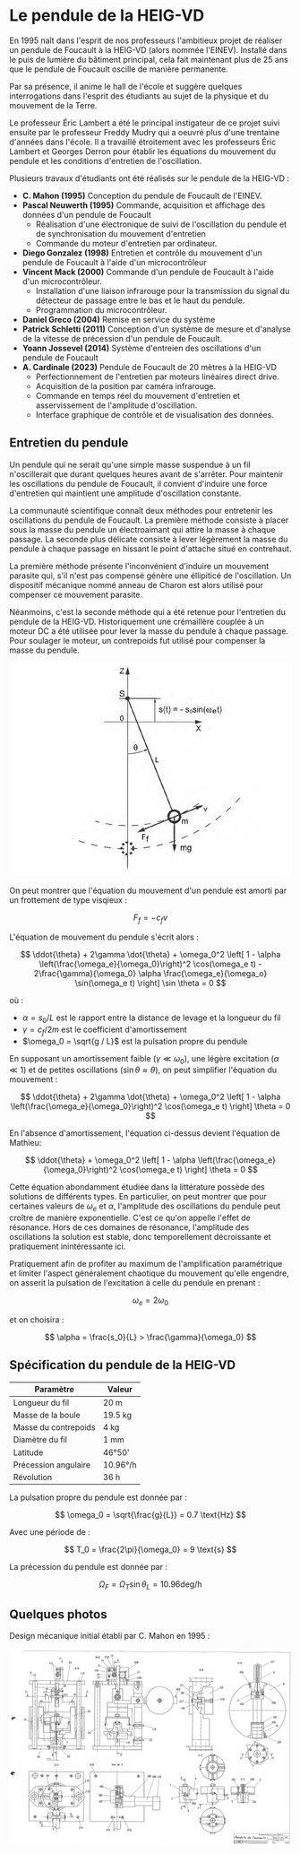 # Le pendule de la HEIG-VD

En 1995 naît dans l'esprit de nos professeurs l'ambitieux projet de réaliser un pendule de Foucault à la HEIG-VD (alors nommée l'EINEV). Installé dans le puis de lumière du bâtiment principal, cela fait maintenant plus de 25 ans que le pendule de Foucault oscille de manière permanente.

Par sa présence, il anime le hall de l'école et suggère quelques interrogations dans l'esprit des étudiants au sujet de la physique et du mouvement de la Terre.

Le professeur Éric Lambert a été le principal instigateur de ce projet suivi  ensuite par le professeur Freddy Mudry qui a oeuvré plus d'une trentaine d'années dans l'école. Il a travaillé étroitement avec les professeurs Éric Lambert et Georges Derron pour établir les équations du mouvement du pendule et les conditions d'entretien de l'oscillation.

Plusieurs travaux d'étudiants ont été réalisés sur le pendule de la HEIG-VD :

- **C. Mahon (1995)** Conception du pendule de Foucault de l'EINEV.
- **Pascal Neuwerth (1995)** Commande, acquisition et affichage des données d'un pendule de Foucault
  - Réalisation d'une électronique de suivi de l'oscillation du pendule et de synchronisation du mouvement d'entretien
  - Commande du moteur d'entretien par ordinateur.
- **Diego Gonzalez (1998)** Entretien et contrôle du mouvement d'un pendule de Foucault à l'aide d'un microcontrôleur
- **Vincent Mack (2000)** Commande d'un pendule de Foucault à l'aide d'un microcontrôleur.
  - Installation d'une liaison infrarouge pour la transmission du signal du détecteur de passage entre le bas et le haut du pendule.
  - Programmation du microcontrôleur.
- **Daniel Greco (2004)** Remise en service du système
- **Patrick Schletti (2011)** Conception d'un système de mesure et d'analyse de la vitesse de précession d'un pendule de Foucault.
- **Yoann Jossevel (2014)** Système d'entreien des oscillations d'un pendule de Foucault
- **A. Cardinale (2023)** Pendule de Foucault de 20 mètres à la HEIG-VD
  - Perfectionnement de l'entretien par moteurs linéaires direct drive.
  - Acquisition de la position par caméra infrarouge.
  - Commande en temps réel du mouvement d'entretien et asservissement de l'amplitude d'oscillation.
  - Interface graphique de contrôle et de visualisation des données.

## Entretien du pendule <!-- {docsify-ignore} -->

Un pendule qui ne serait qu'une simple masse suspendue à un fil n'oscillerait que durant quelques heures avant de s'arrêter. Pour maintenir les oscillations du pendule de Foucault, il convient d'induire une force d'entretien qui maintient une amplitude d'oscillation constante.

La communauté scientifique connaît deux méthodes pour entretenir les oscillations du pendule de Foucault. La première méthode consiste à placer sous la masse du pendule un électroaimant qui attire la masse à chaque passage. La seconde plus délicate consiste à lever légèrement la masse du pendule à chaque passage en hissant le point d'attache situé en contrehaut.

La première méthode présente l'inconvénient d'induire un mouvement parasite qui, s'il n'est pas compensé génère une éllipiticé de l'oscillation. Un dispositif mécanique nommé anneau de Charon est alors utilisé pour compenser ce mouvement parasite.

Néanmoins, c'est la seconde méthode qui a été retenue pour l'entretien du pendule de la HEIG-VD. Historiquement une crémaillère couplée à un moteur DC a été utilisée pour lever la masse du pendule à chaque passage. Pour soulager le moteur, un contrepoids fut utilisé pour compenser la masse du pendule.

![principe](_media/principe.png)

On peut montrer que l'équation du mouvement d'un pendule est amorti par un frottement de type visqieux :

$$
F_f = -c_f v
$$

L'équation de mouvement du pendule s'écrit alors :

$$
\ddot{\theta} + 2\gamma \dot{\theta} + \omega_0^2 \left[
    1 - \alpha \left(\frac{\omega_e}{\omega_0}\right)^2 \cos(\omega_e t) -
    2\frac{\gamma}{\omega_0} \alpha \frac{\omega_e}{\omega_o} \sin(\omega_e t)
\right] \sin \theta = 0
$$

où :

- $\alpha = s_0 / L$ est le rapport entre la distance de levage et la longueur du fil
- $\gamma = c_f / 2m$ est le coefficient d'amortissement
- $\omega_0 = \sqrt{g / L}$ est la pulsation propre du pendule

En supposant un amortissement faible ($\gamma \ll \omega_0$), une légère excitation ($\alpha \ll 1$) et de petites oscillations ($\sin \theta \approx \theta$), on peut simplifier l'équation du mouvement :

$$
\ddot{\theta} + 2\gamma \dot{\theta} + \omega_0^2 \left[
    1 - \alpha \left(\frac{\omega_e}{\omega_0}\right)^2 \cos(\omega_e t)
    \right] \theta = 0
$$

En l'absence d'amortissement, l'équation ci-dessus devient l'équation de Mathieu:

$$
\ddot{\theta} + \omega_0^2 \left[
    1 - \alpha \left(\frac{\omega_e}{\omega_0}\right)^2 \cos(\omega_e t)
    \right] \theta = 0
$$

Cette équation abondamment étudiée dans la littérature possède des solutions de différents types. En particulier, on peut montrer que pour certaines valeurs de $\omega_e$ et $\alpha$, l'amplitude des oscillations du pendule peut croître de manière exponentielle. C'est ce qu'on appelle l'effet de résonance. Hors de ces domaines de résonance, l'amplitude des oscillations la solution est stable, donc temporellement décroissante et pratiquement inintéressante ici.

Pratiquement afin de profiter au maximum de l'amplification paramétrique et limiter l'aspect généralement chaotique du mouvement qu'elle engendre, on asserit la pulsation de l'excitation à celle du pendule en prenant :

$$
\omega_e = 2\omega_0
$$

et on choisira :

$$
\alpha = \frac{s_0}{L} > \frac{\gamma}{\omega_0}
$$

## Spécification du pendule de la HEIG-VD <!-- {docsify-ignore} -->

| Paramètre | Valeur |
|-----------|--------|
| Longueur du fil | 20 m |
| Masse de la boule | 19.5 kg |
| Masse du contrepoids | 4 kg |
| Diamètre du fil | 1 mm |
| Latitude | 46°50' |
| Précession angulaire | 10.96°/h |
| Révolution | 36 h |

La pulsation propre du pendule est donnée par :

$$
\omega_0 = \sqrt{\frac{g}{L}} = 0.7 \text{Hz}
$$

Avec une période de :

$$
T_0 = \frac{2\pi}{\omega_0} = 9 \text{s}
$$

La précession du pendule est donnée par :

$$
\Omega_F = \Omega_T \sin\theta_L = 10.96 \text{deg/h}
$$


## Quelques photos <!-- {docsify-ignore} -->

Design mécanique initial établi par C. Mahon en 1995 :

![Dessin mécanique](_media/dessin-mecanique.png)
